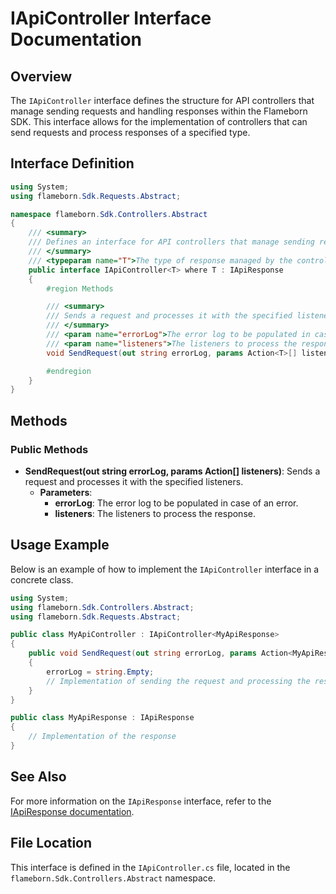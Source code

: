 
# IApiController Interface Documentation

## Overview
The `IApiController` interface defines the structure for API controllers that manage sending requests and handling responses within the Flameborn SDK. This interface allows for the implementation of controllers that can send requests and process responses of a specified type.

## Interface Definition

```csharp
using System;
using flameborn.Sdk.Requests.Abstract;

namespace flameborn.Sdk.Controllers.Abstract
{
    /// <summary>
    /// Defines an interface for API controllers that manage sending requests and handling responses.
    /// </summary>
    /// <typeparam name="T">The type of response managed by the controller.</typeparam>
    public interface IApiController<T> where T : IApiResponse
    {
        #region Methods

        /// <summary>
        /// Sends a request and processes it with the specified listeners.
        /// </summary>
        /// <param name="errorLog">The error log to be populated in case of an error.</param>
        /// <param name="listeners">The listeners to process the response.</param>
        void SendRequest(out string errorLog, params Action<T>[] listeners);

        #endregion
    }
}
```

## Methods
### Public Methods
- **SendRequest(out string errorLog, params Action<T>[] listeners)**: Sends a request and processes it with the specified listeners.
  - **Parameters**:
    - **errorLog**: The error log to be populated in case of an error.
    - **listeners**: The listeners to process the response.

## Usage Example
Below is an example of how to implement the `IApiController` interface in a concrete class.

```csharp
using System;
using flameborn.Sdk.Controllers.Abstract;
using flameborn.Sdk.Requests.Abstract;

public class MyApiController : IApiController<MyApiResponse>
{
    public void SendRequest(out string errorLog, params Action<MyApiResponse>[] listeners)
    {
        errorLog = string.Empty;
        // Implementation of sending the request and processing the response
    }
}

public class MyApiResponse : IApiResponse
{
    // Implementation of the response
}
```

## See Also
For more information on the `IApiResponse` interface, refer to the [IApiResponse documentation](https://github.com/gkhanC/flameborn-game/tree/dev/documents/IApiResponse).

## File Location
This interface is defined in the `IApiController.cs` file, located in the `flameborn.Sdk.Controllers.Abstract` namespace.
